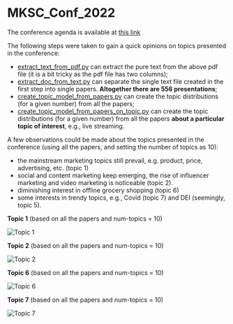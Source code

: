# MKSC_Conf_2022

The conference agenda is available at [this link](../../blob/main/data/298315070-2022_INFORMS_Marketing_Science_Program.pdf)

The following steps were taken to gain a quick opinions on topics presented in the conference:

* [extract_text_from_pdf.py](../../blob/main/code/extract_text_from_pdf.py) can extract the pure text from the above pdf file (it is a bit tricky as the pdf file has two columns);
* [extract_doc_from_text.py](../../blob/main/code/extract_doc_from_text.py) can separate the single text file created in the first step into single papers. **Altogether there are 556 presentations**;
* [create_topic_model_from_papers.py](../../blob/main/code/create_topic_model_from_papers.py) can create the topic distributions (for a given number) from all the papers;
* [create_topic_model_from_papers_on_topic.py](../../blob/main/code/create_topic_model_from_papers_on_topic.py) can create the topic distributions (for a given number) from all the papers **about a particular topic of interest**, e.g., live streaming.

A few observations could be made about the topics presented in the conference (using all the papers, and setting the number of topics as 10):

* the mainstream marketing topics still prevail, e.g. product, price, advertising, etc. (topic 1)
* social and content marketing keep emerging, the rise of influencer marketing and video marketing is noticeable (topic 2).
* diminishing interest in offline grocery shopping (topic 6)
* some interests in trendy topics, e.g., Covid (topic 7) and DEI (seemingly, topic 5).


**Topic 1** (based on all the papers and num-topics = 10)

![Topic 1](../../raw/main/vis/mksc-2022-topic-1.png?raw=true "Mainstream marketing topics on 4P")


**Topic 2** (based on all the papers and num-topics = 10)

![Topic 2](../../raw/main/vis/mksc-2022-topic-2.png?raw=true "Rising interest on social and content marketing")


**Topic 6** (based on all the papers and num-topics = 10)

![Topic 6](../../raw/main/vis/mksc-2022-topic-6.png?raw=true "Diminishing interest on offline grocery shopping")


**Topic 7** (based on all the papers and num-topics = 10)

![Topic 7](../../raw/main/vis/mksc-2022-topic-7.png?raw=true "Keen on mundane topic such as Covid")
